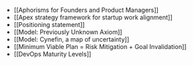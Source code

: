 - [[Aphorisms for Founders and Product Managers]]
- [[Apex strategy framework for startup work alignment]]
- [[Positioning statement]]
- [[Model: Previously Unknown Axiom]]
- [[Model: Cynefin, a map of uncertainty]]
- [[Minimum Viable Plan = Risk Mitigation + Goal Invalidation]]
- [[DevOps Maturity Levels]]